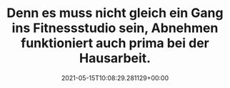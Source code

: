 ---
date: '2021-05-15T10:08:29.281129+00:00'
found_at: '2014-12-22'
found_url: http://kobold.vorwerk.de/de/erlebniswelt/gesundheit/fitnesstraining-im-haushalt-tipps-zum-heimischen-workout/
title: Denn es muss nicht gleich ein Gang ins Fitnessstudio sein, Abnehmen funktioniert
  auch prima bei der Hausarbeit.
---